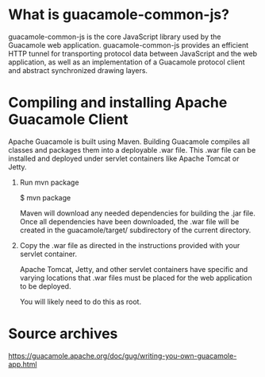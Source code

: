 # What is guacamole-common-js?

guacamole-common-js is the core JavaScript library used by the Guacamole web application.
guacamole-common-js provides an efficient HTTP tunnel for transporting protocol data between JavaScript and the web application, as well as an implementation of a Guacamole protocol client and abstract synchronized drawing layers.

# Compiling and installing Apache Guacamole Client

Apache Guacamole is built using Maven. Building Guacamole compiles all classes
and packages them into a deployable .war file. This .war file can be installed
and deployed under servlet containers like Apache Tomcat or Jetty.

1) Run mvn package

    $ mvn package

    Maven will download any needed dependencies for building the .jar file.
    Once all dependencies have been downloaded, the .war file will be
    created in the guacamole/target/ subdirectory of the current directory.

2) Copy the .war file as directed in the instructions provided with
   your servlet container. 

   Apache Tomcat, Jetty, and other servlet containers have specific and
   varying locations that .war files must be placed for the web
   application to be deployed.
   
   You will likely need to do this as root.
# Source archives
https://guacamole.apache.org/doc/gug/writing-you-own-guacamole-app.html
